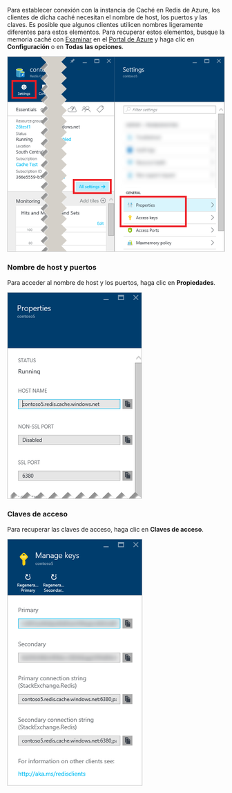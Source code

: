 Para establecer conexión con la instancia de Caché en Redis de Azure, los clientes de dicha caché necesitan el nombre de host, los puertos y las claves. Es posible que algunos clientes utilicen nombres ligeramente diferentes para estos elementos. Para recuperar estos elementos, busque la memoria caché con [Examinar](../articles/redis-cache/cache-configure.md#configure-redis-cache-settings) en el [Portal de Azure](https://portal.azure.com) y haga clic en **Configuración** o en **Todas las opciones**.

![Configuración de caché en Redis](media/redis-cache-access-keys/redis-cache-settings.png)

### Nombre de host y puertos

Para acceder al nombre de host y los puertos, haga clic en **Propiedades**.

![Propiedades de caché en Redis](media/redis-cache-access-keys/redis-cache-properties.png)

### Claves de acceso

Para recuperar las claves de acceso, haga clic en **Claves de acceso**.

![Claves de acceso de caché en Redis](media/redis-cache-access-keys/redis-cache-access-keys.png)

<!---HONumber=AcomDC_0629_2016-->